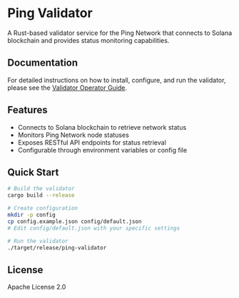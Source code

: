 # Ping Validator

A Rust-based validator service for the Ping Network that connects to Solana blockchain and provides status monitoring capabilities.

## Documentation

For detailed instructions on how to install, configure, and run the validator, please see the [Validator Operator Guide](validator.md).

## Features

- Connects to Solana blockchain to retrieve network status
- Monitors Ping Network node statuses
- Exposes RESTful API endpoints for status retrieval
- Configurable through environment variables or config file

## Quick Start

```bash
# Build the validator
cargo build --release

# Create configuration
mkdir -p config
cp config.example.json config/default.json
# Edit config/default.json with your specific settings

# Run the validator
./target/release/ping-validator
```

## License

Apache License 2.0

